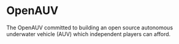 # OpenAUV
The OpenAUV committed to building an open source autonomous underwater vehicle (AUV) which independent players can  afford.
